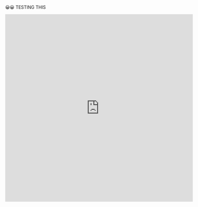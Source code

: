 <html>
<body>
    <p>😀😀 TESTING THIS</p>
   
  <script
   type="text/javascript"
   src="DateWidget.js"
></script>

<iframe id='cv_if1' src='http://cdn.instantcal.com/cvir.html?id=cv_nav1&theme=XGY&gtype=cv_monthgrid&file=http%3A%2F%2Fwww.instantcal.com%2Fisc%2Ftest_cals%2Flist1a.ics&file=http%3A%2F%2Fwww.instantcal.com%2Fisc%2Ftest_cals%2Flist1b.ics&file=http%3A%2F%2Fwww.instantcal.com%2Fisc%2Ftest_cals%2Flist1c.ics&ccolor=ddddff&ccolor=ddeeff&ccolor=ffffcc&cname=Month%20Calendar' allowTransparency='true' scrolling='no' frameborder=0 height=600 width=600></iframe>





</body>

</html>
